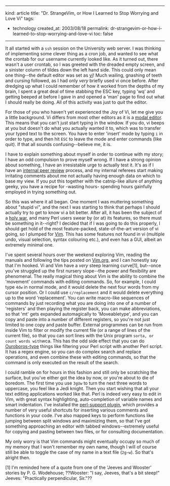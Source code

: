 -----
kind: article
title: "Dr. StrangeVim, or How I Learned to Stop Worrying and Love Vi"
tags:
- technology
created_at: 2003/08/18
permalink: dr-strangevim-or-how-i-learned-to-stop-worrying-and-love-vi
toc: false
-----

<p>It all started with a <code>ssh</code> session on the University web server. I was thinking of implementing some clever thing as a cron job, and wanted to see what the crontab for our username currently looked like. As it turned out, there wasn't a user crontab, so I was greeted with the dreaded empty screen, and a sinister column of tildes down the left hand side. This could only mean one thing--the default editor was set as <a href="http://www.thomer.com/vi/vi.html">vi</a>! Much wailing, gnashing of teeth and cursing followed, as I had only <em>very</em> briefly used vi once before. After dredging up what I could remember of how it worked from the depths of my brain, I spent a great deal of time stabbing the ESC key, typing 'wq' and getting beeped at before I gave in and opened a 'man' page to find out what I should really be doing. All of this activity was just to <em>quit</em> the editor.</p>

<p>For those of you who haven't yet experienced the Joy of Vi, let me give you a little background. Vi differs from most other editors as it is a <a href="http://www.tchpc.tcd.ie/Support/Training/User_Course/text-editor-introduction-vimodal.html">modal editor</a>. This means that you can't just start typing in the window. If you do, vi beeps at you but doesn't do what you actually wanted it to, which was to transfer your typed text to the screen. You have to enter 'insert' mode by typing <code>i</code> in order to type, and then hit <code>ESC</code> to leave the mode and enter commands (like quit). If that all sounds confusing--believe me, it is.</p>

<p>I have to explain something about myself in order to continue with my story; I have an odd compulsion to prove myself wrong. If I have a strong opinion about something, I have an irresistable urge to actually test it. It's as if I have an <a href="http://www.ama-assn.org/public/peer/7_13_94/pv3038x.htm">internal peer review</a> process, and my internal referees start making irritating comments about me not actually having enough data on which to base my view. If you put this together with the catnip-like allure of anything geeky, you have a recipe for -wasting hours- spending hours gainfully employed in trying something out.</p>

<p>So this was where it all began. One moment I was muttering something about "stupid vi", and the next I was starting to think that perhaps I should actually try to get to know vi a bit better. After all, it has been the subject of a <a href="http://www.math.fu-berlin.de/user/guckes/vi/war.php3">holy war</a>, and many Perl users swear by (or at) its features, so there must be something in it--right? I decided that if I was going to do this properly, I should get hold of the most feature-packed, state-of-the-art version of vi going, so I plumped for <a href="http://www.vim.org/">Vim</a>. This has some features not found in vi (multiple undo, visual selection, syntax colouring etc.), and even has a GUI, albeit an extremely minimal one.</p>

<p>I've spent several hours over the weekend exploring Vim, reading the manuals and following the tips posted on <a href="http://www.vim.org/">Vim.org</a>, and I can honestly say that I'm hooked. Vi and Vim have a <em>very</em> steep learning curve[1], but--once you've struggled up the first nursery slope--the power and flexibility are phenomenal. The really magical thing about Vim is the ability to combine the 'movement' commands with editing commands. So, for example, I could type <code>4dw</code> in normal mode, and it would delete the next four words from my cursor position. Or I could use <code>c/replacement</code> and it would delete everything up to the word 'replacement'. You can write macro-like sequences of commands by just recording what you are doing into one of a number of 'registers' and then playing the register back, you can make abbreviations, so that 'mt' gets expanded automagically to 'Moveabletype', and you can copy and paste into a number of different registers, so you're not just limited to one copy and paste buffer. External programmes can be run from inside Vim to filter or modify the current file (or a range of lines of the current file), so that you can sort lines with the Unix program <code>sorta, or count words with</code>wca. This has the odd side effect that you can do <a href="http://www.dragon.org/chris/ouroboros.html">Ouroboros-type</a> things like filtering your Perl script with another Perl script. It has a regex engine, so you can do complex search and replace operations, and even combine these with editing commands, so that the command is only executed on the result of the search.</p>

<p>I could ramble on for hours in this fashion and still only be scratching the surface, but you've either got the idea by now, or you're about to die of boredom. The first time you use <code>3gUw</code> to turn the next three words to uppercase, you feel like a Jedi knight. Then you start wishing that all your text editing applications worked like that. Perl is indeed very easy to edit in Vim, with great syntax highlighting, auto-completion of variable names and smart indentation. I've installed the <a href="http://www.vim.org/scripts/script.php?script_id=556">perl-support plugin</a>, which provides a number of very useful shortcuts for inserting various comments and functions in your code. I've also mapped keys to perform functions like jumping between split windows and maximizing them, so that I've got something approaching an editor with tabbed windows--extremely useful for copying and pasting between two files, or for consulting documentation.</p>

<p>My only worry is that Vim commands might eventually occupy so much of my memory that I won't remember my own name, though I will of course still be able to toggle the case of my name in a text file (<code>2g~w</code>). So that's alright then.</p>

<p>[1] I'm reminded here of a quote from one of the 'Jeeves and Wooster' stories by P. G. Wodehouse; ??Wooster: "I say, Jeeves, that's a bit steep!" Jeeves: "Practically perpendicular, Sir."??</p>
